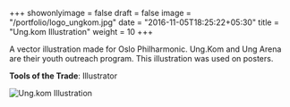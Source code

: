 +++
showonlyimage = false
draft = false
image = "/portfolio/logo_ungkom.jpg"
date = "2016-11-05T18:25:22+05:30"
title = "Ung.kom Illustration"
weight = 10
+++

A vector illustration made for Oslo Philharmonic. Ung.Kom and Ung Arena are their youth outreach program. This illustration was used on posters.

**Tools of the Trade**: Illustrator
<!--more-->

 ![Ung.kom Illustration](/portfolio/logo_ungkom.jpg)